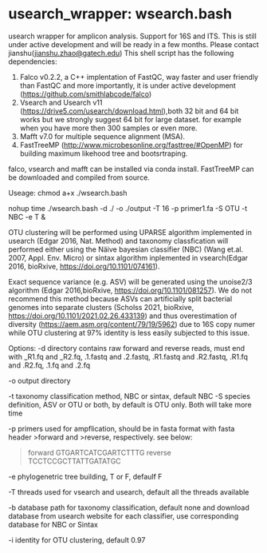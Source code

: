 # usearch_wrapper: wsearch.bash
usearch wrapper for amplicon analysis. Support for 16S and ITS. This is still under active development and will be ready in a few months. Please contact jianshu(jianshu.zhao@gatech.edu)
This shell script has the following dependencies:

1. Falco v0.2.2, a C++ implentation of FastQC, way faster and user friendly than FastQC and more importantly, it is under active development (https://github.com/smithlabcode/falco)
2. Vsearch and Usearch v11 (https://drive5.com/usearch/download.html),both 32 bit and 64 bit works but we strongly suggest 64 bit for large dataset. for example when you have more then 300 samples or even more.
3. Mafft v7.0 for multiple sequence alignment (MSA).
4. FastTreeMP (http://www.microbesonline.org/fasttree/#OpenMP) for building maximum likehood tree and bootsrtraping.

falco, vsearch and mafft can be installed via conda install. FastTreeMP can be downloaded and compiled from source.




Useage: chmod a+x ./wsearch.bash

nohup time ./wsearch.bash -d ./ -o ./output -T 16 -p primer1.fa -S OTU -t NBC -e T &

OTU clustering will be performed using UPARSE algorithm implemented in usearch (Edgar 2016, Nat. Method) and taxonomy classfication will performed either using the Näive bayesian classifier (NBC) (Wang et.al. 2007, Appl. Env. Micro) or sintax algorithm inplemented in vsearch(Edgar 2016, bioRxive, https://doi.org/10.1101/074161).

Exact sequence variance (e.g. ASV) will be generated using the unoise2/3 algorithm (Edgar 2016,bioRxive, https://doi.org/10.1101/081257). We do not recommend this method because ASVs can artificially split bacterial genomes into separate clusters (Scholss 2021, bioRxive, https://doi.org/10.1101/2021.02.26.433139) and thus overestimation of diversity (https://aem.asm.org/content/79/19/5962) due to 16S copy numer while OTU clustering at 97% identity is less easily subjected to this issue.

Options:
-d directory contains raw forward and reverse reads, must end with _R1.fq and _R2.fq, .1.fastq and .2.fastq, .R1.fastq and .R2.fastq, .R1.fq and .R2.fq, .1.fq and .2.fq

-o output directory

-t taxonomy classification method, NBC or sintax, default NBC -S species definition, ASV or OTU or both, by default is OTU only. Both will take more time

-p primers used for ampflication, should be in fasta format with fasta header >forward and >reverse, respectively. see below:



>forward
GTGARTCATCGARTCTTTG
>reverse
TCCTCCGCTTATTGATATGC



-e phylogenetric tree building, T or F, defaulf F

-T threads used for vsearch and usearch, default all the threads available

-b database path for taxonomy classification, default none and download database from usearch website for each classifier, use corresponding database for NBC or Sintax

-i identity for OTU clustering, default 0.97
